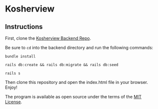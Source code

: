 # Kosherview 
## Instructions

First, clone the [Kosherview Backend Repo](https://github.com/luzybry94/kosherview-backend).

Be sure to `cd` into the backend directory and run the following commands:
```
bundle install
```
```
rails db:create && rails db:migrate && rails db:seed
```
```
rails s
```

Then clone this repository and open the index.html file in your browser. Enjoy!

The program is available as open source under the terms of the [MIT License](https://opensource.org/licenses/MIT).